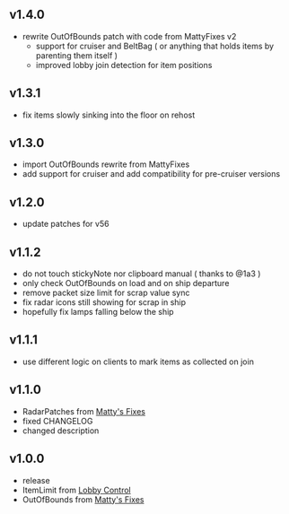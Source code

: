 ## v1.4.0
- rewrite OutOfBounds patch with code from MattyFixes v2
  - support for cruiser and BeltBag ( or anything that holds items by parenting them itself )
  - improved lobby join detection for item positions

## v1.3.1
- fix items slowly sinking into the floor on rehost

## v1.3.0
- import OutOfBounds rewrite from MattyFixes
- add support for cruiser and add compatibility for pre-cruiser versions

## v1.2.0
- update patches for v56

## v1.1.2
- do not touch stickyNote nor clipboard manual ( thanks to @1a3 )
- only check OutOfBounds on load and on ship departure
- remove packet size limit for scrap value sync
- fix radar icons still showing for scrap in ship
- hopefully fix lamps falling below the ship

## v1.1.1
- use different logic on clients to mark items as collected on join

## v1.1.0
- RadarPatches from [Matty's Fixes](https://thunderstore.io/c/lethal-company/p/mattymatty/Matty_Fixes/)
- fixed CHANGELOG
- changed description

## v1.0.0
- release
- ItemLimit from [Lobby Control](https://thunderstore.io/c/lethal-company/p/mattymatty/LobbyControl/)
- OutOfBounds from [Matty's Fixes](https://thunderstore.io/c/lethal-company/p/mattymatty/Matty_Fixes/)
